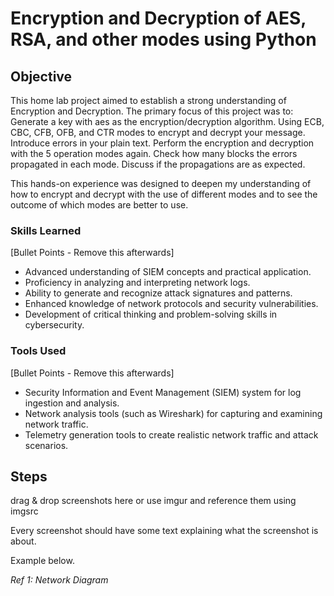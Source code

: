 # Encryption and Decryption of AES, RSA, and other modes using Python 

## Objective

This home lab project aimed to establish a strong understanding of Encryption and Decryption. The primary focus of this project was to:
Generate a key with aes as the encryption/decryption algorithm.
Using ECB, CBC, CFB, OFB, and CTR modes to encrypt and decrypt your message.
Introduce errors in your plain text. Perform the encryption and decryption with the 5 operation modes
again. Check how many blocks the errors propagated in each mode. Discuss if the propagations are as
expected.

This hands-on experience was designed to deepen my understanding of how to encrypt and decrypt with the use of different modes and to see the outcome of which modes are better to use.

### Skills Learned
[Bullet Points - Remove this afterwards]

- Advanced understanding of SIEM concepts and practical application.
- Proficiency in analyzing and interpreting network logs.
- Ability to generate and recognize attack signatures and patterns.
- Enhanced knowledge of network protocols and security vulnerabilities.
- Development of critical thinking and problem-solving skills in cybersecurity.

### Tools Used
[Bullet Points - Remove this afterwards]

- Security Information and Event Management (SIEM) system for log ingestion and analysis.
- Network analysis tools (such as Wireshark) for capturing and examining network traffic.
- Telemetry generation tools to create realistic network traffic and attack scenarios.

## Steps
drag & drop screenshots here or use imgur and reference them using imgsrc

Every screenshot should have some text explaining what the screenshot is about.

Example below.

*Ref 1: Network Diagram*
